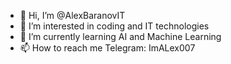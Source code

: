 - 👋 Hi, I’m @AlexBaranovIT
- 👀 I’m interested in coding and IT technologies
- 🌱 I’m currently learning AI and Machine Learning
- 📫 How to reach me 
  Telegram: ImALex007
<!---
AlexPythonCoder/AlexPythonCoder is a ✨ special ✨ repository because its `README.md` (this file) appears on your GitHub profile.
You can click the Preview link to take a look at your changes.
---
